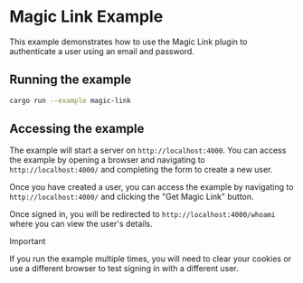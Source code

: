 # Magic Link Example

This example demonstrates how to use the Magic Link plugin to authenticate a user using an email and password.

## Running the example

```bash
cargo run --example magic-link
```

## Accessing the example

The example will start a server on `http://localhost:4000`. You can access the example by opening a browser and navigating to `http://localhost:4000/` and completing the form to create a new user.

Once you have created a user, you can access the example by navigating to `http://localhost:4000/` and clicking the "Get Magic Link" button.

Once signed in, you will be redirected to `http://localhost:4000/whoami` where you can view the user's details.

> [!IMPORTANT]  
> If you run the example multiple times, you will need to clear your cookies or use a different browser to test signing in with a different user.

